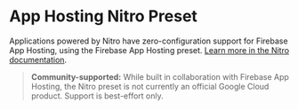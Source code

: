 # App Hosting Nitro Preset

Applications powered by Nitro have zero-configuration support for Firebase App Hosting, using the Firebase App Hosting preset. [Learn more in the Nitro documentation](https://nitro.build/deploy/providers/firebase).

> **Community-supported:** While built in collaboration with Firebase App Hosting, the Nitro preset is not currently an official Google Cloud product. Support is best-effort only.